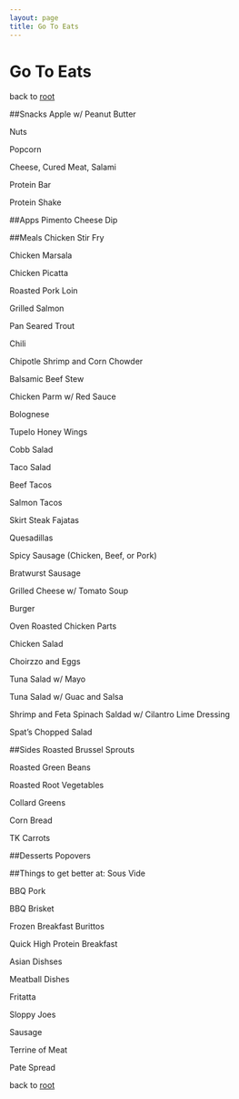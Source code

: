```yaml
---
layout: page
title: Go To Eats
---
```


# Go To Eats

back to [root](../README.md)

##Snacks
Apple w/ Peanut Butter

Nuts

Popcorn

Cheese, Cured Meat, Salami

Protein Bar

Protein Shake

##Apps
Pimento Cheese Dip

##Meals
Chicken Stir Fry

Chicken Marsala

Chicken Picatta

Roasted Pork Loin

Grilled Salmon

Pan Seared Trout

Chili

Chipotle Shrimp and Corn Chowder

Balsamic Beef Stew

Chicken Parm w/ Red Sauce

Bolognese

Tupelo Honey Wings

Cobb Salad

Taco Salad

Beef Tacos

Salmon Tacos

Skirt Steak Fajatas

Quesadillas

Spicy Sausage (Chicken, Beef, or Pork)

Bratwurst Sausage

Grilled Cheese w/ Tomato Soup

Burger

Oven Roasted Chicken Parts

Chicken Salad

Choirzzo and Eggs

Tuna Salad w/ Mayo

Tuna Salad w/ Guac and Salsa

Shrimp and Feta Spinach Saldad w/ Cilantro Lime Dressing

Spat’s Chopped Salad

##Sides
Roasted Brussel Sprouts

Roasted Green Beans

Roasted Root Vegetables

Collard Greens

Corn Bread

TK Carrots

##Desserts
Popovers

##Things to get better at:
Sous Vide

BBQ Pork

BBQ Brisket

Frozen Breakfast Burittos

Quick High Protein Breakfast

Asian Dishses

Meatball Dishes

Fritatta

Sloppy Joes

Sausage

Terrine of Meat

Pate Spread

back to [root](../README.md)